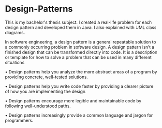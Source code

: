 # Design-Patterns
This is my bachelor's thesis subject. I created a real-life problem for each design pattern and developed them in Java. I also explained with UML class diagrams.

In software engineering, a design pattern is a general repeatable solution to a commonly occurring problem in software design. A design pattern isn't a finished design that can be transformed directly into code. It is a description or template for how to solve a problem that can be used in many different situations.

• Design patterns help you analyze the more abstract areas of a program by providing concrete, well-tested solutions.

• Design patterns help you write code faster by providing a clearer picture of how you are implementing the design.

• Design patterns encourage more legible and maintainable code by following well-understood paths.

• Design patterns increasingly provide a common language and jargon for programmers.
